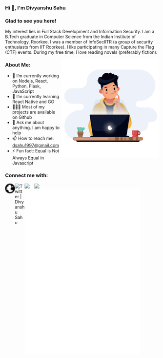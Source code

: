 ### Hi 👋, I'm Divyanshu Sahu

### Glad to see you here!

My interest lies in Full Stack Development and Information Security. I am a B.Tech graduate in Computer Science from the Indian Institute of Technology, Roorkee. I was a member of InfoSecIITR (a group of security enthusiasts from IIT Roorkee). I like participating in many Capture the Flag (CTF) events. During my free time, I love reading novels (preferably fiction).

<img align="right" width="320" src="https://raw.githubusercontent.com/divyanshusahu/divyanshusahu/main/developer.gif" />

### About Me:

- 🔭 I’m currently working on Nodejs, React, Python, Flask, JavaScript
- 🌱 I’m currently learning React Native and GO
- 👨🏻‍💻 Most of my projects are available on Github
- 💬 Ask me about anything. I am happy to help
- 📫 How to reach me: dsahu1997@gmail.com
- ⚡ Fun fact: Equal is Not Always Equal in Javascript

### Connect me with:

[<img align="left" alt="divyanshusahu.vercel.app" width="32px" src="https://raw.githubusercontent.com/iconic/open-iconic/master/svg/globe.svg" />](https://divyanshusahu.vercel.app)
[<img align="left" alt="Twitter | Divyanshu Sahu" width="32" src="https://cdn.jsdelivr.net/npm/simple-icons@v3/icons/twitter.svg" />](https://twitter.com/divyan5hu)
[<img align="left" width="32" src="https://cdn.jsdelivr.net/npm/simple-icons@v3/icons/linkedin.svg" />](https://www.linkedin.com/in/divyanshu-sahu/)
[<img align="left" width="32" src="https://cdn.jsdelivr.net/npm/simple-icons@v3/icons/instagram.svg" />](https://www.instagram.com/_divyanshusahu_/)

<img align="center" width="75%" src="./github-metrics.svg" />
